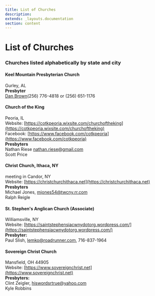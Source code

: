 ```yaml
---
title: List of Churches
description: 
extends: _layouts.documentation
section: content
---
```

# List of Churches
### Churches listed alphabetically by state and city

#### Keel Mountain Presbyterian Church
Gurley, AL<br>
**Presbyter**<br>
<a href="mailto:banjo5pkr@att.net">Dan Brown</a>(256) 776-4818 or (256) 651-1176

#### Church of the King
Peoria, IL<br>
Website: [https://cotkpeoria.wixsite.com/churchoftheking](https://cotkpeoria.wixsite.com/churchoftheking)<br>
Facebook: [https://www.facebook.com/cotkpeoria](https://www.facebook.com/cotkpeoria)<br>
**Presbyters**<br>
Nathan Riese nathan.riese@gmail.com<br>
Scott Price<br>

#### Christ Church, Ithaca, NY
meeting in Candor, NY<br>
Website: [https://christchurchithaca.net](https://christchurchithaca.net)<br>
**Presbyters**<br>
Michael Jones, mjones54@twcny.rr.com<br>
Ralph Reigle<br>

#### St. Stephen's Anglican Church (Associate)
Williamsville, NY<br>
Website: [https://saintstephensiacwnydotorg.wordpress.com/](https://saintstephensiacwnydotorg.wordpress.com/)<br>
**Presbyter:**<br>
Paul Slish, lemko@roadrunner.com,  716-837-1964<br>

#### Sovereign Christ Church
Mansfield, OH 44905<br>
Website: [https://www.sovereignchrist.net](https://www.sovereignchrist.net)<br>
**Presbyters:**<br>
Clint Zeigler, hiswordsrtrue@yahoo.com<br>
Kyle Robbins<br>